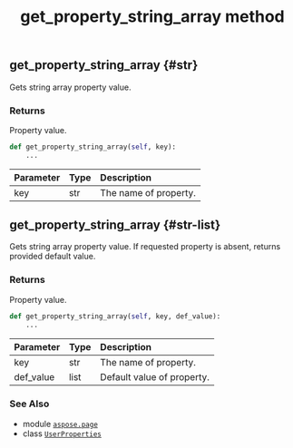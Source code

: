 ﻿---
title: get_property_string_array method
second_title: Aspose.Page for Python via .NET API References
description: 
type: docs
weight: 110
url: /python-net/aspose.page/userproperties/get_property_string_array/
is_root: false
---

## get_property_string_array {#str}

Gets string array property value.


### Returns 


Property value.


```python
def get_property_string_array(self, key):
    ...
```


| Parameter | Type | Description |
| :- | :- | :- |
| key | str | The name of property. |


## get_property_string_array {#str-list}

Gets string array property value. If requested property is absent, returns provided default value.


### Returns 


Property value.


```python
def get_property_string_array(self, key, def_value):
    ...
```


| Parameter | Type | Description |
| :- | :- | :- |
| key | str | The name of property. |
| def_value | list | Default value of property. |



### See Also
* module [`aspose.page`](../../)
* class [`UserProperties`](/page/python-net/aspose.page/userproperties)
